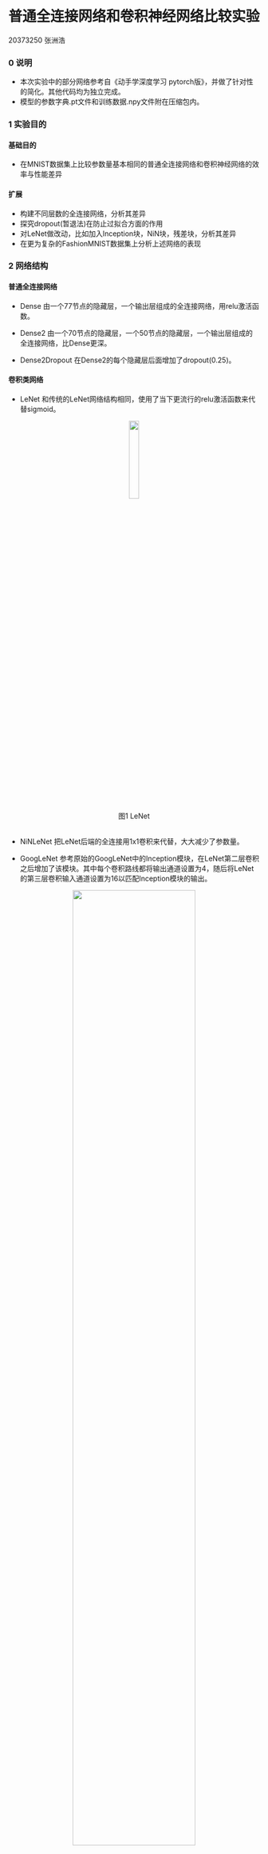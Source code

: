 # 普通全连接网络和卷积神经网络比较实验
20373250 张洲浩

### 0 说明

* 本次实验中的部分网络参考自《动手学深度学习 pytorch版》，并做了针对性的简化。其他代码均为独立完成。
* 模型的参数字典.pt文件和训练数据.npy文件附在压缩包内。

### 1 实验目的

#### 基础目的
* 在MNIST数据集上比较参数量基本相同的普通全连接网络和卷积神经网络的效率与性能差异

#### 扩展
* 构建不同层数的全连接网络，分析其差异
* 探究dropout(暂退法)在防止过拟合方面的作用
* 对LeNet做改动，比如加入Inception块，NiN块，残差块，分析其差异
* 在更为复杂的FashionMNIST数据集上分析上述网络的表现

### 2 网络结构
#### 普通全连接网络
* Dense
由一个77节点的隐藏层，一个输出层组成的全连接网络，用relu激活函数。

* Dense2
由一个70节点的隐藏层，一个50节点的隐藏层，一个输出层组成的全连接网络，比Dense更深。

* Dense2Dropout
在Dense2的每个隐藏层后面增加了dropout(0.25)。

#### 卷积类网络
* LeNet
和传统的LeNet网络结构相同，使用了当下更流行的relu激活函数来代替sigmoid。
<div style="text-align:center"><img src="imgs/cnn.png" style="width:20%"/></div>
<center>图1 LeNet </center>
<br/>

* NiNLeNet
把LeNet后端的全连接用1x1卷积来代替，大大减少了参数量。

* GoogLeNet
参考原始的GoogLeNet中的Inception模块，在LeNet第二层卷积之后增加了该模块。其中每个卷积路线都将输出通道设置为4，随后将LeNet的第三层卷积输入通道设置为16以匹配Inception模块的输出。
<div style="text-align:center"><img src="imgs/inception.png" style="width:70%"/></div>
<center>图2 Inception块 </center>
<br/>

* ResNet
前端依次为5x5卷积(6),填充2；batchnorm，2x2最大池化，步幅2
后接若干残差块
最后为自适应平均池化和线性层

<div style="text-align:center"><img src="imgs/res1.png" style="width:70%"/></div>
<center>图3 两种残差块 </center>
<br/>

<div style="text-align:center"><img src="imgs/res2.png" style="width:20%"/></div>
<center>图4 ResNet后端 </center>
<br/>

#### 参数量
<div style="text-align:center"><img src="imgs/params.png" style="width:100%"/></div>
<center>图5 参数量 </center>
<br/>

除了NiNLeNet和ResNet之外，其他网络的参数量均在6万左右
NiNLeNet和ResNet由于使用了更多的卷积来避免全连接，大大减少了参数量

### 3 实验过程

* 搭建了上述的七个网络
* 可视化了数据在LeNet上的流动情况，加深了对卷积网络的理解
* 在MNIST数据集上训练，并测试。每个batch为128，epoch为50，学习率为0.01
<div style="text-align:center"><img src="imgs/mnist.png" style="width:100%"/></div>
<center>图6 MNIST数据集样例 </center>
<br/>

* 绘制了损失，精度随训练轮数的变化曲线
* 在略难的FashionMnist数据集上做了相同的工作
<div style="text-align:center"><img src="imgs/fashion.png" style="width:100%"/></div>
<center>图7 FashionMNIST数据集样例 </center>
<br/>


### 4 实验结果
#### MNIST数据集

<div style="text-align:center"><img src="imgs/l.png" style="width:100%"/></div>
<center>图8 LeNet可视化 </center>
<br/>

<div style="text-align:center"><img src="imgs/1.png" style="width:100%"/></div>
<center>图9 MNIST数据集实验结果 </center>
<br/>

#### FashionMNIST数据集
<div style="text-align:center"><img src="imgs/2.png" style="width:100%"/></div>
<center>图10 FashionMNIST数据集实验结果</center>
<br/>


### 5 结果分析
* 从可视化的结果来看，LeNet的前端卷积实现了对原始输入的特征提取，生成了6个特征图。最大池化层将特征图尺度缩小，同时保留了显著特征。随后的卷积层实现了对更抽象特征的提取，生成了16个10x10特征图，再经过最大池化将其缩小一半，最终经过两个隐藏层的全连接网络，实现了对输入的十分类。在实验中，我用relu函数代替了sigmoid函数，一定程度上预防了梯度消失的问题。
* 综合两个数据集上的表现，可以看出卷积类网络的表现总体上要好于全连接类网络。从理论角度上分析，全连接网络可以实现比卷积网络更好的效果。可以通过一个思想实验来说明：先训练好一个CNN，再搭建一个全连接网络，把全连接层的权重都等效设成CNN里面的权重，得到一个有重复权重的稀疏矩阵。那这个全连接模型的表现就和之前学好的CNN一样好。而这个新的模型还有大量废掉为0的权重可以优化。所以理论上来说，后者的最佳性能是优于CNN的。**然而**，在该任务中，要求二者的参数量基本相同，在这种情况下，全连接网络的表达能力便不如卷积网络了。
* dropout的确可以防止过拟合。在MNIST数据集上的结果中，最后几轮，绿线（带dropout的全连接网络）的测试损失比训练损失要低，这是在其他网络上没有体现出的特性。在FashionMNIST数据集最后几轮结果上，绿线的训练损失和测试损失比其他几种网络更接近，可以看出dropout方法的确在防止过拟合方面发挥着作用。
* 对比GoogLeNet和LeNet，在MNIST上的表现，二者接近。前者在FashionMNIST上的表现则要更好，说明Inception块在提取更复杂，抽象的特征上具有一定的优势。当然，二者的差距需要更复杂的数据集上才能更明显。
* 在两个数据集上，Dense2的表现没有比Dense强太多，可能是仅仅一层的深度增加还无法说明问题，抑或是因为达到了这一类网络的表达能力瓶颈。
* NiNLeNet由于后端采用了1x1卷积而非全连接，大大节约了参数量，也增加了训练时间，但是其最终表现依然十分优秀，在MNIST数据集上超过了参数量是其十多倍的全连接网络。参数量同样很少的残差网络的表现也很优秀。这让我感到很吃惊。
### 6 总结
本次作业进一步丰富了我动手搭建神经网络的经验。对比各种网络的表现，我直观体会到了参考书中不同网络架构的差异，体会到了卷积网络在图像处理领域相对于传统全连接网络的优势。可视化LeNet使我对卷积网络的工作原理认识更深刻。NiNLeNet出乎意料的表现也让我意识到在某些情况下，一味地堆砌参数量可能不是一个明智之举，更好的网络架构可以带来根本的性能提高。总之，这是一次让我受益良多的作业经历。
